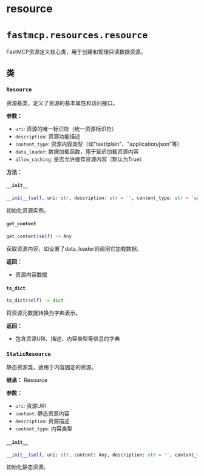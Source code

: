 # resource

# `fastmcp.resources.resource`

FastMCP资源定义核心类，用于创建和管理只读数据资源。

## 类

### `Resource`

资源基类，定义了资源的基本属性和访问接口。

**参数：**
- `uri`: 资源的唯一标识符（统一资源标识符）
- `description`: 资源功能描述
- `content_type`: 资源内容类型（如"text/plain"、"application/json"等）
- `data_loader`: 数据加载函数，用于延迟加载资源内容
- `allow_caching`: 是否允许缓存资源内容（默认为True）

**方法：**

#### `__init__`

```python
__init__(self, uri: str, description: str = '', content_type: str = 'application/json', data_loader: Callable[[], Any] | None = None, allow_caching: bool = True)
```

初始化资源实例。

#### `get_content`

```python
get_content(self) -> Any
```

获取资源内容，如设置了data_loader则调用它加载数据。

**返回：**
- 资源内容数据

#### `to_dict`

```python
to_dict(self) -> dict
```

将资源元数据转换为字典表示。

**返回：**
- 包含资源URI、描述、内容类型等信息的字典

### `StaticResource`

静态资源类，适用于内容固定的资源。

**继承：** Resource

**参数：**
- `uri`: 资源URI
- `content`: 静态资源内容
- `description`: 资源描述
- `content_type`: 内容类型

#### `__init__`

```python
__init__(self, uri: str, content: Any, description: str = '', content_type: str = 'application/json')
```

初始化静态资源。